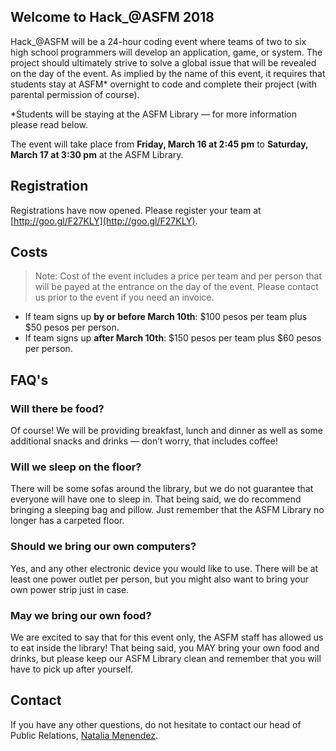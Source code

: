 ## Welcome to Hack_@ASFM 2018
Hack_@ASFM will be a 24-hour coding event where teams of two to six high school programmers will develop an application, game, or system. The project should ultimately strive to solve a global issue that will be revealed on the day of the event. As implied by the name of this event, it requires that students stay at ASFM\* overnight to code and complete their project (with parental permission of course).

\*Students will be staying at the ASFM Library — for more information please read below. 

The event will take place from **Friday, March 16 at 2:45 pm** to **Saturday, March 17 at 3:30 pm** at the ASFM Library.

## Registration
Registrations have now opened. Please register your team at [http://goo.gl/F27KLY](http://goo.gl/F27KLY).

## Costs
> Note:  Cost of the event includes a price per team and per person that will be payed at the entrance on the day of the event. Please contact us prior to the event if you need an invoice.  

* If team signs up **by or before March 10th**: $100 pesos per team plus $50 pesos per person.
* If team signs up **after March 10th**: $150 pesos per team plus $60 pesos per person. 

## FAQ's
### Will there be food?
Of course! We will be providing breakfast, lunch and dinner as well as some additional snacks and drinks — don’t worry, that includes coffee!

### Will we sleep on the floor?
There will be some sofas around the library, but we do not guarantee that everyone will have one to sleep in. That being said, we do recommend bringing a sleeping bag and pillow. Just remember that the ASFM Library no longer has a carpeted floor.

### Should we bring our own computers?
Yes, and any other electronic device you would like to use. There will be at least one power outlet per person, but you might also want to bring your own power strip just in case.

### May we bring our own food?
We are excited to say that for this event only, the ASFM staff has allowed us to eat inside the library! That being said, you MAY bring your own food and drinks, but please keep our ASFM Library clean and remember that you will have to pick up after yourself.

## Contact
If you have any other questions, do not hesitate to contact our head of Public Relations, [Natalia Menendez](mailto:18menendez5970@asfm.mx?subject=Hack_@ASFM).

